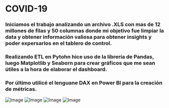 # COVID-19
### Iniciamos el trabajo analizando un archivo .XLS con mas de 12 millones de filas y 50 columnas donde mi objetivo fue limpiar la data y obtener información valiosa para obtener insights y poder expersarlos en el tablero de control.
### Realizando ETL en Pytohn hice uso de la librería de Pandas, luego Matplotlib y Seaborn para crear gráficos que me sean útiles a la hora de elaborar el dashboard.
### Por último utilicé el lenguane DAX en Power BI para la creación de métricas.
![Image](https://github.com/user-attachments/assets/53fd6f16-01ed-4882-b669-ef046bb5819a)
![Image](https://github.com/user-attachments/assets/1afe13a1-e0aa-4e22-9176-2b2c0ab8d905)
![Image](https://github.com/user-attachments/assets/b99210df-c0da-405a-ba77-a8eb930f0fd4)
![Image](https://github.com/user-attachments/assets/8e371435-c72b-4df5-8702-9e87ecd606e5)
